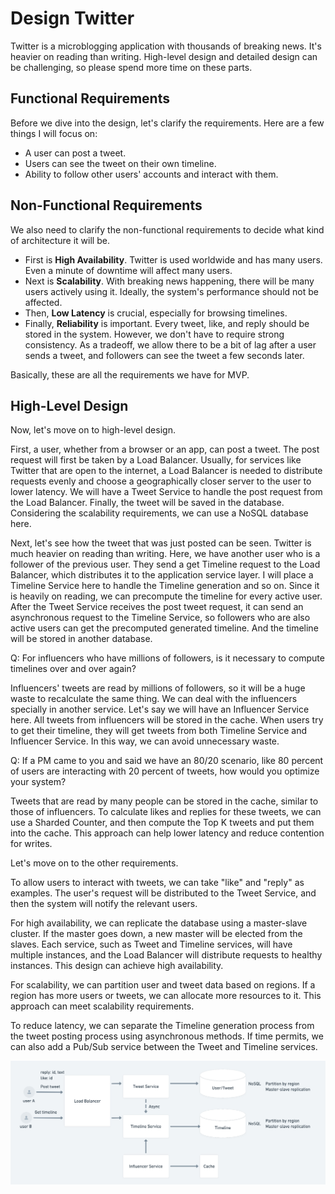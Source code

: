 # Design Twitter

Twitter is a microblogging application with thousands of breaking news. It's heavier on reading than writing. High-level design and detailed design can be challenging, so please spend more time on these parts.

## Functional Requirements

Before we dive into the design, let's clarify the requirements. Here are a few things I will focus on:

- A user can post a tweet.
- Users can see the tweet on their own timeline.
- Ability to follow other users' accounts and interact with them.

## Non-Functional Requirements

We also need to clarify the non-functional requirements to decide what kind of architecture it will be.

- First is **High Availability**. Twitter is used worldwide and has many users. Even a minute of downtime will affect many users.
- Next is **Scalability**. With breaking news happening, there will be many users actively using it. Ideally, the system's performance should not be affected.
- Then, **Low Latency** is crucial, especially for browsing timelines.
- Finally, **Reliability** is important. Every tweet, like, and reply should be stored in the system. However, we don't have to require strong consistency. As a tradeoff, we allow there to be a bit of lag after a user sends a tweet, and followers can see the tweet a few seconds later.

Basically, these are all the requirements we have for MVP.

## High-Level Design

Now, let's move on to high-level design.

First, a user, whether from a browser or an app, can post a tweet. The post request will first be taken by a Load Balancer. Usually, for services like Twitter that are open to the internet, a Load Balancer is needed to distribute requests evenly and choose a geographically closer server to the user to lower latency. We will have a Tweet Service to handle the post request from the Load Balancer. Finally, the tweet will be saved in the database. Considering the scalability requirements, we can use a NoSQL database here.

Next, let's see how the tweet that was just posted can be seen. Twitter is much heavier on reading than writing. Here, we have another user who is a follower of the previous user. They send a get Timeline request to the Load Balancer, which distributes it to the application service layer. I will place a Timeline Service here to handle the Timeline generation and so on. Since it is heavily on reading, we can precompute the timeline for every active user. After the Tweet Service receives the post tweet request, it can send an asynchronous request to the Timeline Service, so followers who are also active users can get the precomputed generated timeline. And the timeline will be stored in another database.

Q: For influencers who have millions of followers, is it necessary to compute timelines over and over again?

Influencers' tweets are read by millions of followers, so it will be a huge waste to recalculate the same thing. We can deal with the influencers specially in another service. Let's say we will have an Influencer Service here. All tweets from influencers will be stored in the cache. When users try to get their timeline, they will get tweets from both Timeline Service and Influencer Service. In this way, we can avoid unnecessary waste.

Q: If a PM came to you and said we have an 80/20 scenario, like 80 percent of users are interacting with 20 percent of tweets, how would you optimize your system?

Tweets that are read by many people can be stored in the cache, similar to those of influencers. To calculate likes and replies for these tweets, we can use a Sharded Counter, and then compute the Top K tweets and put them into the cache. This approach can help lower latency and reduce contention for writes.

Let's move on to the other requirements.

To allow users to interact with tweets, we can take "like" and "reply" as examples. The user's request will be distributed to the Tweet Service, and then the system will notify the relevant users.

For high availability, we can replicate the database using a master-slave cluster. If the master goes down, a new master will be elected from the slaves. Each service, such as Tweet and Timeline services, will have multiple instances, and the Load Balancer will distribute requests to healthy instances. This design can achieve high availability.

For scalability, we can partition user and tweet data based on regions. If a region has more users or tweets, we can allocate more resources to it. This approach can meet scalability requirements.

To reduce latency, we can separate the Timeline generation process from the tweet posting process using asynchronous methods. If time permits, we can also add a Pub/Sub service between the Tweet and Timeline services.

![](https://raw.githubusercontent.com/wheeler-tree/WTreePic/main/202303061047614.png)